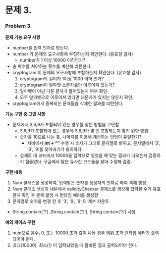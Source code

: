 # 문제 3.

### **Problem 3.**

**문제 기능 요구 사항**

- number을 입력 인자로 받는다.
- number 가 문제의 요구사항에 부합하는지 확인한다. (유효성 검사)
  - number가 1 이상 10000 이하인가?
- 총 박수를 쳐야하는 횟수를 계산해 리턴한다.
- cryptogram 이 문제의 요구사항에 부합하는지 확인한다. (유효성 검사)
  1. cryptogram의 길이가 1이상 1000 이하 인가?
  2. cryptogram이 알파벳 소문자로만 이루어져 있는가?
    1. 알파벳이 아닌 다른 문자가 들어있는지 여부 확인.
    2. 모두 알파벳으로 이루어져 있다면 대문자가 있지는 않은지 확인.
- cryptogram에서 중복되는 문자들을 삭제한 결과를 리턴한다.

**기능 구현 중 고민 사항**

- 문제에서 3,6,9가 포함되어 있는 경우를 찾는 방법을 고민함
  - 3,6,9가 포함되어 있는 경우에 3,6,9가 몇 번 포함되는지 찾기 위한 방법
  - 숫자를 10으로 나눈 몫, 나머지를 이용해 계산하는 방법이 유일한가?
    - 자바에서   **int + “”** 수행 시 숫자가 그대로 문자열로 바뀌고, 문자열에서 ‘3’, ‘6’, ‘9’를 찾아내기가 용이하다.
  - 실제로 내 코드에서 10000을 입력으로 넣었을 때 맞는 결과가 나오는지 검증하기 힘들었다. 구글에서 많은 유사한 코드들을 찾아 수정해 검증.


**구현 내용**

1. Num 클래스를 생성하여, 입력받은 숫자를 생성자의 인자로 하여 객체 생성.
2. Num 클래스 생성자 내부에서 validityChecker 클래스를 생성해 입력된 수가 유효한지 확인 후 문제 발생 시 런타임 에러를 생성함
3. 문자열로 숫자를 변경 한 후 ‘3’, ‘6’, ‘9’ 의 개수 카운트
  - String.contain(’1’) ,String.contain(’2’), String.contain(’3’) 사용

**예외 케이스 구현**

1. num으로 음수, 0, 또는 10000 초과 값이 나올 경우 범위 초과 런타임 에러가 출력되어야 한다.
2. 최대(10000), 최소(1) 이 입력되었을 때 올바른 결과 출력되어야 한다.
